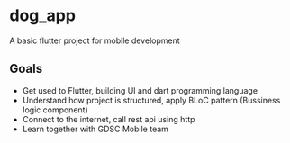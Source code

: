 # dog_app

A basic flutter project for mobile development

## Goals
- Get used to Flutter, building UI and dart programming language
- Understand how project is structured, apply BLoC pattern (Bussiness logic component)
- Connect to the internet, call rest api using http
- Learn together with GDSC Mobile team
